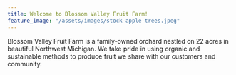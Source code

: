 ```yaml
---
title: Welcome to Blossom Valley Fruit Farm!
feature_image: "/assets/images/stock-apple-trees.jpeg"
---
```


Blossom Valley Fruit Farm is a family-owned orchard nestled on 22 acres in beautiful Northwest Michigan. We take pride in using organic and sustainable methods to produce fruit we share with our customers and community. 